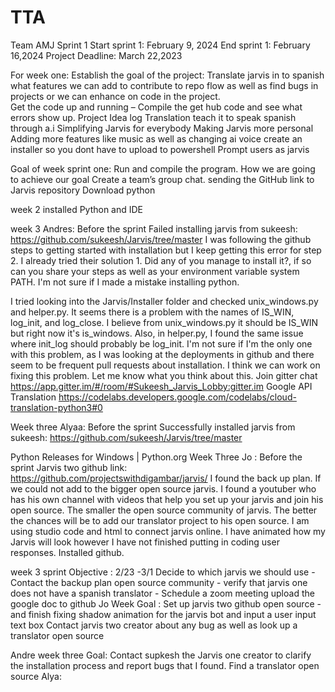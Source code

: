 # TTA
Team AMJ Sprint 1
Start sprint 1: February 9, 2024
End sprint 1: February 16,2024
Project Deadline: March 22,2023 

For week one: 
Establish the goal of the project:  Translate jarvis in to spanish 
what features we can add to contribute to repo flow as well as find bugs in projects or we can enhance on code in the project.  
Get the code up and running – Compile the get hub code and see what errors show up. 
Project Idea log 
Translation teach it to speak spanish through a.i 
Simplifying Jarvis for everybody
Making Jarvis more personal 
Adding more features like music as well as changing ai voice 
create an installer so you dont have to upload to powershell
Prompt users as jarvis 

					
Goal of week sprint one:  Run and compile the program. 
How we are going to achieve our goal
Create a team’s group chat.
 sending the GitHub link to Jarvis repository 
Download python


week 2
installed Python and IDE

week 3  Andres: Before the sprint 
Failed installing jarvis from sukeesh: https://github.com/sukeesh/Jarvis/tree/master
I was following the github steps to getting started with installation but I keep getting this error for step 2. I already tried their solution 1. Did any of you manage to install it?, if so can you share your steps as well as your environment variable system PATH. I'm not sure if I made a mistake installing python.
 

I tried looking into the Jarvis/Installer folder and checked unix_windows.py and helper.py. It seems there is a problem with the names of IS_WIN, log_init, and log_close. I believe from unix_windows.py it should be IS_WIN but right now it's is_windows. Also, in helper.py, I found the same issue where init_log should probably be log_init. I'm not sure if I'm the only one with this problem, as I was looking at the deployments in github and there seem to be frequent pull requests about installation. I think we can work on fixing this problem. Let me know what you think about this.
 Join gitter chat https://app.gitter.im/#/room/#Sukeesh_Jarvis_Lobby:gitter.im
Google API Translation https://codelabs.developers.google.com/codelabs/cloud-translation-python3#0

Week three Alyaa:  Before the sprint 
Successfully installed jarvis from sukeesh: https://github.com/sukeesh/Jarvis/tree/master

Python Releases for Windows | Python.org
Week Three Jo : Before the sprint 
Jarvis two github link: https://github.com/projectswithdigambar/jarvis/
I  found the back up plan.  If we could not add to the bigger open source jarvis.  I found a youtuber who has his own channel with videos that help you set up your jarvis and join his open source.  The smaller the open source community of jarvis. The better the chances will be to add our translator project to his open source. I am using studio code and html to connect jarvis online. I have animated how my Jarvis will look however I have not finished putting in coding user responses. Installed github.

 week 3  sprint Objective : 2/23 -3/1
Decide to which jarvis we should use -
     Contact the backup plan open source community -
    verify that jarvis one does not have a spanish translator -
Schedule a zoom meeting
upload the google doc to github
Jo Week Goal : Set up jarvis two github open source - and finish fixing shadow  animation for  the jarvis bot and input a user input text box 
Contact jarvis two creator about any bug as well as look up a translator open source  

Andre week three Goal: Contact supkesh the Jarvis one creator to clarify the installation process and report bugs that I found. Find a translator open source 
Alya:
			
			
